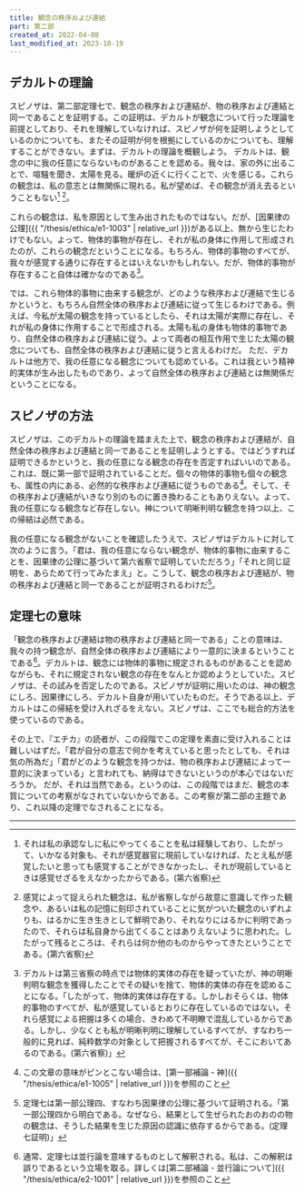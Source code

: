 ```yaml
---
title: 観念の秩序および連結
part: 第二部
created_at: 2022-04-08
last_modified_at: 2023-10-19
---
```


## デカルトの理論

スピノザは、第二部定理七で、観念の秩序および連結が、物の秩序および連結と同一であることを証明する。この証明は、デカルトが観念について行った理論を前提としており、それを理解していなければ、スピノザが何を証明しようとしているのかについても、またその証明が何を根拠にしているのかについても、理解することができない。まずは、デカルトの理論を概観しよう。
デカルトは、観念の中に我の任意にならないものがあることを認める。我々は、家の外に出ることで、喧騒を聞き、太陽を見る。暖炉の近くに行くことで、火を感じる。これらの観念は、私の意志とは無関係に現れる。私が望めば、その観念が消え去るということもない[^m6-1] [^m6-2]。

[^m6-1]:それは私の承認なしに私にやってくることを私は経験しており、したがって、いかなる対象も、それが感覚器官に現前していなければ、たとえ私が感覚したいと思っても感覚することができなかったし、それが現前しているときは感覚せざるをえなかったからである。(第六省察)
[^m6-2]:感覚によって捉えられた観念は、私が省察しながら故意に意識して作った観念や、あるいは私の記憶に刻印されていることに気がついた観念のいずれよりも、はるかに生き生きとして鮮明であり、それなりにはるかに判明であったので、それらは私自身から出てくることはありえないように思われた。したがって残るところは、それらは何か他のものからやってきたということである。(第六省察)

これらの観念は、私を原因として生み出されたものではない。だが、[因果律の公理]({{ "/thesis/ethica/e1-1003" | relative_url }})がある以上、無から生じたわけでもない。よって、物体的事物が存在し、それが私の身体に作用して形成されたのが、これらの観念だということになる。もちろん、物体的事物のすべてが、我々が感覚する通りに存在するとはいえないかもしれない。だが、物体的事物が存在すること自体は確かなのである[^m6-3]。

[^m6-3]:デカルトは第三省察の時点では物体的実体の存在を疑っていたが、神の明晰判明な観念を獲得したことでその疑いを捨て、物体的実体の存在を認めることになる。「したがって、物体的実体は存在する。しかしおそらくは、物体的事物のすべてが、私が感覚しているとおりに存在しているのではない。それら感覚による把握は多くの場合、きわめて不明瞭で混乱しているからである。しかし、少なくとも私が明晰判明に理解しているすべてが、すなわち一般的に見れば、純粋数学の対象として把握されるすべてが、そこにおいてあるのである。(第六省察)」

では、これら物体的事物に由来する観念が、どのような秩序および連結で生じるかというと、もちろん自然全体の秩序および連結に従って生じるわけである。例えば、今私が太陽の観念を持っているとしたら、それは太陽が実際に存在し、それが私の身体に作用することで形成される。太陽も私の身体も物体的事物であり、自然全体の秩序および連結に従う。よって両者の相互作用で生じた太陽の観念についても、自然全体の秩序および連結に従うと言えるわけだ。
ただ、デカルトは他方で、我の任意になる観念についても認めている。これは我という精神的実体が生み出したものであり、よって自然全体の秩序および連結とは無関係だということになる。

## スピノザの方法

スピノザは、このデカルトの理論を踏まえた上で、観念の秩序および連結が、自然全体の秩序および連結と同一であることを証明しようとする。ではどうすれば証明できるかというと、我の任意になる観念の存在を否定すればいいのである。これは、既に第一部で証明されていることだ。個々の物体的事物も個々の観念も、属性の内にある、必然的な秩序および連結に従うものである[^ref1]。そして、その秩序および連結がいきなり別のものに置き換わることもありえない。よって、我の任意になる観念など存在しない。神について明晰判明な観念を持つ以上、この帰結は必然である。

[^ref1]:この文章の意味がピンとこない場合は、[第一部補論 - 神]({{ "/thesis/ethica/e1-1005" | relative_url }})を参照のこと

我の任意になる観念がないことを確認したうえで、スピノザはデカルトに対して次のように言う。「君は、我の任意にならない観念が、物体的事物に由来することを、因果律の公理に基づいて第六省察で証明していただろう」「それと同じ証明を、あらためて行ってみたまえ」と。こうして、観念の秩序および連結が、物の秩序および連結と同一であることが証明されるわけだ[^ref2]。

[^ref2]:定理七は第一部公理四、すなわち因果律の公理に基づいて証明される。「第一部公理四から明白である。なぜなら、結果として生ぜられたおのおのの物の観念は、そうした結果を生じた原因の認識に依存するからである。(定理七証明)」

## 定理七の意味

「観念の秩序および連結は物の秩序および連結と同一である」ことの意味は、我々の持つ観念が、自然全体の秩序および連結により一意的に決まるということである[^ref3]。デカルトは、観念には物体的事物に規定されるものがあることを認めながらも、それに規定されない観念の存在をなんとか認めようとしていた。スピノザは、その試みを否定したのである。スピノザが証明に用いたのは、神の観念にしろ、因果律にしろ、デカルト自身が用いていたものだ。そうである以上、デカルトはこの帰結を受け入れざるをえない。スピノザは、ここでも総合的方法を使っているのである。

[^ref3]:通常、定理七は並行論を意味するものとして解釈される。私は、この解釈は誤りであるという立場を取る。詳しくは[第二部補論 - 並行論について]({{ "/thesis/ethica/e2-1001" | relative_url }})を参照のこと

その上で、『エチカ』の読者が、この段階でこの定理を素直に受け入れることは難しいはずだ。「君が自分の意志で何かを考えていると思ったとしても、それは気の所為だ」「君がどのような観念を持つかは、物の秩序および連結によって一意的に決まっている」と言われても、納得はできないというのが本心ではないだろうか。
だが、それは当然である。というのは、この段階ではまだ、観念の本質についての考察がなされていないからである。この考察が第二部の主題であり、これ以降の定理でなされることになる。

---
